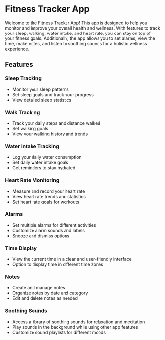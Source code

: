 # Fitness Tracker App

Welcome to the Fitness Tracker App! This app is designed to help you monitor and improve your overall health and wellness. With features to track your sleep, walking, water intake, and heart rate, you can stay on top of your fitness goals. Additionally, the app allows you to set alarms, view the time, make notes, and listen to soothing sounds for a holistic wellness experience.

## Features

### Sleep Tracking
- Monitor your sleep patterns
- Set sleep goals and track your progress
- View detailed sleep statistics

### Walk Tracking
- Track your daily steps and distance walked
- Set walking goals
- View your walking history and trends

### Water Intake Tracking
- Log your daily water consumption
- Set daily water intake goals
- Get reminders to stay hydrated

### Heart Rate Monitoring
- Measure and record your heart rate
- View heart rate trends and statistics
- Set heart rate goals for workouts

### Alarms
- Set multiple alarms for different activities
- Customize alarm sounds and labels
- Snooze and dismiss options

### Time Display
- View the current time in a clear and user-friendly interface
- Option to display time in different time zones

### Notes
- Create and manage notes
- Organize notes by date and category
- Edit and delete notes as needed

### Soothing Sounds
- Access a library of soothing sounds for relaxation and meditation
- Play sounds in the background while using other app features
- Customize sound playlists for different moods

